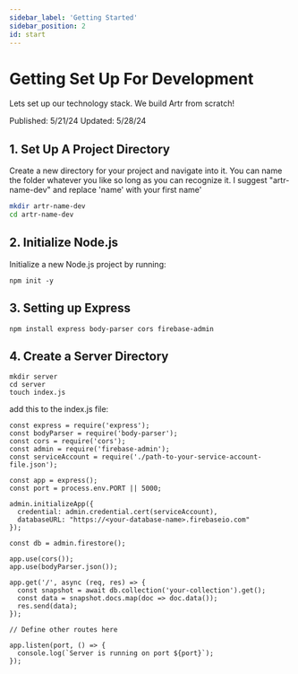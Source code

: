 ```yaml
---
sidebar_label: 'Getting Started'
sidebar_position: 2
id: start
---
```


# Getting Set Up For Development

Lets set up our technology stack. We build Artr from scratch!

Published: 5/21/24
Updated: 5/28/24

## 1. Set Up A Project Directory
Create a new directory for your project and navigate into it. You can name the folder whatever you like so long as you can recognize it. I suggest "artr-name-dev" and replace 'name' with your first name'

```bash
mkdir artr-name-dev
cd artr-name-dev
```

## 2. Initialize Node.js 
Initialize a new Node.js project by running:

```
npm init -y
```

## 3. Setting up Express
```
npm install express body-parser cors firebase-admin
```

## 4. Create a Server Directory
```
mkdir server
cd server
touch index.js
```

add this to the index.js file:
```
const express = require('express');
const bodyParser = require('body-parser');
const cors = require('cors');
const admin = require('firebase-admin');
const serviceAccount = require('./path-to-your-service-account-file.json');

const app = express();
const port = process.env.PORT || 5000;

admin.initializeApp({
  credential: admin.credential.cert(serviceAccount),
  databaseURL: "https://<your-database-name>.firebaseio.com"
});

const db = admin.firestore();

app.use(cors());
app.use(bodyParser.json());

app.get('/', async (req, res) => {
  const snapshot = await db.collection('your-collection').get();
  const data = snapshot.docs.map(doc => doc.data());
  res.send(data);
});

// Define other routes here

app.listen(port, () => {
  console.log(`Server is running on port ${port}`);
});

```